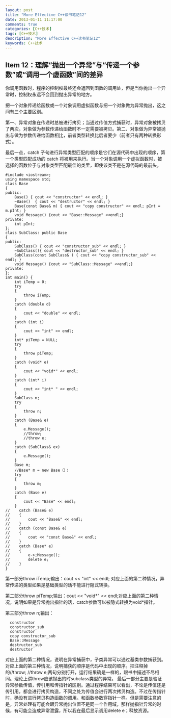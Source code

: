 ```yaml
---
layout: post
title: "More Effective C++读书笔记12"
date: 2013-01-11 11:17:00
comments: true
categories: [C++技术]
tags: [C++技术]
description: "More Effective C++读书笔记12"
keywords: C++技术
---
```


## Item 12：理解“抛出一个异常”与“传递一个参数”或“调用一个虚函数”间的差异

   你调用函数时，程序的控制权最终还会返回到函数的调用处，但是当你抛出一个异常时，控制权永远不会回到抛出异常的地方。

   把一个对象传递给函数或一个对象调用虚拟函数与把一个对象做为异常抛出，这之间有三个主要区别。

   第一、异常对象在传递时总被进行拷贝；当通过传值方式捕获时，异常对象被拷贝了两次。对象做为参数传递给函数时不一定需要被拷贝。第二、对象做为异常被抛出与做为参数传递给函数相比，前者类型转换比后者要少（前者只有两种转换形式）。

   最后一点，catch 子句进行异常类型匹配的顺序是它们在源代码中出现的顺序，第一个类型匹配成功的 catch 将被用来执行。当一个对象调用一个虚拟函数时，被选择的函数位于与对象类型匹配最佳的类里，即使该类不是在源代码的最前头。
```
#include <iostream>;
using namespace std;
class Base
{
public:
    Base() { cout << "constructor" << endl; }
    ~Base()  { cout << "destructor" << endl; }
    Base(const Base& m) { cout << "copy constructor" << endl; pInt = m.pInt; }
    void Message() {cout << "Base::Message" <<endl;}
private:
    int pInt;
};
class SubClass: public Base
{
public:
    SubClass() { cout << "constructor_sub" << endl; }
    ~SubClass(){ cout << "destructor_sub" << endl; }
    SubClass(const SubClass& ) { cout << "copy constructor_sub" << endl; }
    void Message() {cout << "SubClass::Message" <<endl;}
private:
};
int main() {
    int iTemp = 0;
    try
    {
        throw iTemp;
    }
    catch (double d)
    {
        cout << "double" << endl;
    }
    catch (int i)
    {
        cout << "int" << endl;
    }
    int* piTemp = NULL;
    try
    {
        throw piTemp;
    }
    catch (void* e)
    {
        cout << "void*" << endl;
    }
    catch (int* i)
    {
        cout << "int* " << endl;
    }
    SubClass n;
    try
    {
        throw n;
    }
    catch (Base& e)
    {
        e.Message();
        //throw;
        //throw e;
    }
    catch (SubClass& ex)
    {
        e.Message();
    }
    Base m;
    //Base* m = new Base（）；
    try
    {
        throw m;
    }
    catch (Base e)
    {
        cout << "Base" << endl;
    }
//    catch (Base& e)
//    {
//        cout << "Base&" << endl;
//    }
//    catch (const Base& e)
//    {
//        cout << "const Base&" << endl;
//    }
//    catch (Base* e)
//    {
//        e->;Message();
//        delete e;
//    }
}
```
  第一部分throw iTemp;输出：cout << "int" << endl; 对应上面的第二种情况，异常传递的类型如果是基础类型的话不能进行隐式转换。

  第二部分throw piTemp;输出：cout << "void*" << endl;对应上面的第二种情况，说明如果是异常抛出指针的话，catch参数可以被隐式转换为void*指针。

  第三部分throw n;输出：
```
  constructor
  constructor_sub
  constructor
  copy constructor_sub
  Base::Message
  destructor_sub
  destructor
```

  对应上面的第二种情况，说明在异常捕获中，子类异常可以通过基类参数捕获到。对应上面的第三种情况，说明捕获的顺序是代码中出现的顺序。把注释掉的//throw; //throw e;两句分别打开，运行结果确是一样的，跟书中描述不尽相同。理论上讲throw应该抛出的时subclass类型的异常。
                     最后一部分主要是验证异常参数传值，传引用和传指针的区别。通过程序结果可以看出，不论是传值还是传引用，都会进行拷贝构造，不同之处为传值会进行两次拷贝构造。不过在传指针时，确没有进行拷贝构造函数的调用。和函数参数穿指针一样。但是需要注意的是，异常处理有可能会跟异常抛出位置不是同一个作用域，那样抛指针异常的时候，有可能会造成异常泄露，所以我在最后显示调用delete e；释放资源。

